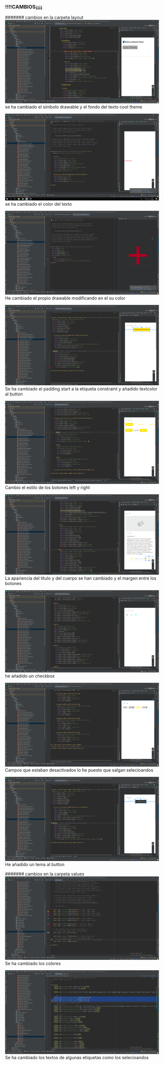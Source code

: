 ### !!!!CAMBIOS¡¡¡¡
####### cambios en la carpeta layout
![GitHub Logo](/images/activity_main.png)
se ha cambiado el símbolo drawable 
y el fondo del texto cool theme


![GitHub Logo](/images/color_attribute_view_layout.png)
se ha cambiado el color del texto


![GitHub Logo](/images/component_bottom_app_bar.png)
He cambiado el propio drawable modificando en el su color


![GitHub Logo](/images/component_bottom_sheet.png)
Se ha cambiado el padding start a la etiqueta constraint y añadido textcolor al button


![GitHub Logo](/images/component_buttons.png)
Cambio el estilo de los botones left y right


![GitHub Logo](/images/component_cards.png)
La apariencia del título y del cuerpo se han cambiado y el margen entre los botones


![GitHub Logo](/images/component_checkbox.png)
he añadido un checkbox 


![GitHub Logo](/images/component_chips.png)
Campos que estaban desactivados lo he puesto que salgan selecioandos


![GitHub Logo](/images/component_dialog.png)
He añadido un tema al button



####### cambios en la carpeta values
![GitHub Logo](/images/color.png)
Se ha cambiado los colores

![GitHub Logo](/images/string.png)
Se ha cambiado los textos de algunas etiquetas como los selecioandos